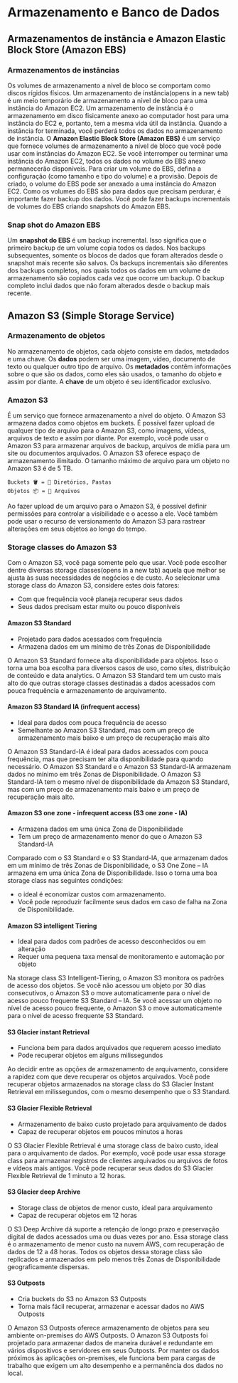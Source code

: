 # Armazenamento e Banco de Dados
## Armazenamentos de instância e Amazon Elastic Block Store (Amazon EBS)
### Armazenamentos de instâncias
Os volumes de armazenamento a nível de bloco se comportam como discos rígidos físicos.
Um armazenamento de instância(opens in a new tab) é um meio temporário de armazenamento a nível de bloco para uma instância do Amazon EC2.
Um armazenamento de instância é o armazenamento em disco fisicamente anexo ao computador host para uma instância do EC2 e, portanto, tem a mesma vida útil da instância. 
Quando a instância for terminada, você perderá todos os dados no armazenamento de instância.
O **Amazon Elastic Block Store (Amazon EBS)** é um serviço que fornece volumes de armazenamento a nível de bloco que você pode usar com instâncias do Amazon EC2. Se você interromper ou terminar uma instância do Amazon EC2, todos os dados no volume do EBS anexo permanecerão disponíveis.
Para criar um volume do EBS, defina a configuração (como tamanho e tipo do volume) e a provisão. Depois de criado, o volume do EBS pode ser anexado a uma instância do Amazon EC2.
Como os volumes do EBS são para dados que precisam perdurar, é importante fazer backup dos dados. Você pode fazer backups incrementais de volumes do EBS criando snapshots do Amazon EBS.

### Snap shot do Amazon EBS
Um **snapshot do EBS** é um backup incremental. Isso significa que o primeiro backup de um volume copia todos os dados. 
Nos backups subsequentes, somente os blocos de dados que foram alterados desde o snapshot mais recente são salvos. 
Os backups incrementais são diferentes dos backups completos, nos quais todos os dados em um volume de armazenamento são copiados cada vez que ocorre um backup.
O backup completo inclui dados que não foram alterados desde o backup mais recente.


## Amazon S3 (Simple Storage Service)
### Armazenamento de objetos
No armazenamento de objetos, cada objeto consiste em dados, metadados e uma chave.
Os **dados** podem ser uma imagem, vídeo, documento de texto ou qualquer outro tipo de arquivo. 
Os **metadados** contêm informações sobre o que são os dados, como eles são usados, o tamanho do objeto e assim por diante. 
A **chave** de um objeto é seu identificador exclusivo.

### Amazon S3
É um serviço que fornece armazenamento a nível do objeto. O Amazon S3 armazena dados como objetos em buckets.
É possível fazer upload de qualquer tipo de arquivo para o Amazon S3, como imagens, vídeos, arquivos de texto e assim por diante. 
Por exemplo, você pode usar o Amazon S3 para armazenar arquivos de backup, arquivos de mídia para um site ou documentos arquivados. 
O Amazon S3 oferece espaço de armazenamento ilimitado. O tamanho máximo de arquivo para um objeto no Amazon S3 é de 5 TB.

```
Buckets 🪣 = 📁 Diretórios, Pastas
Objetos 📦 = 📄 Arquivos
```

Ao fazer upload de um arquivo para o Amazon S3, é possível definir permissões para controlar a visibilidade e o acesso a ele. Você também pode usar o recurso de versionamento do Amazon S3 para rastrear alterações em seus objetos ao longo do tempo.

### Storage classes do Amazon S3
Com o Amazon S3, você paga somente pelo que usar. Você pode escolher dentre diversas storage classes(opens in a new tab) aquela que melhor se ajusta às suas necessidades de negócios e de custo. Ao selecionar uma storage class do Amazon S3, considere estes dois fatores:
- Com que frequência você planeja recuperar seus dados
- Seus dados precisam estar muito ou pouco disponíveis

#### Amazon S3 Standard
- Projetado para dados acessados com frequência
- Armazena dados em um mínimo de três Zonas de Disponibilidade
  
O Amazon S3 Standard fornece alta disponibilidade para objetos. Isso o torna uma boa escolha para diversos casos de uso, como sites, distribuição de conteúdo e data analytics. O Amazon S3 Standard tem um custo mais alto do que outras storage classes destinadas a dados acessados com pouca frequência e armazenamento de arquivamento.

#### Amazon S3 Standard IA (infrequent access)
- Ideal para dados com pouca frequência de acesso
- Semelhante ao Amazon S3 Standard, mas com um preço de armazenamento mais baixo e um preço de recuperação mais alto
  
O Amazon S3 Standard-IA é ideal para dados acessados com pouca frequência, mas que precisam ter alta disponibilidade para quando necessário. O Amazon S3 Standard e o Amazon S3 Standard-IA armazenam dados no mínimo em três Zonas de Disponibilidade. O Amazon S3 Standard-IA tem o mesmo nível de disponibilidade da Amazon S3 Standard, mas com um preço de armazenamento mais baixo e um preço de recuperação mais alto.


#### Amazon S3 one zone - infrequent access (S3 one zone - IA)
- Armazena dados em uma única Zona de Disponibilidade
- Tem um preço de armazenamento menor do que o Amazon S3 Standard-IA
  
Comparado com o S3 Standard e o S3 Standard-IA, que armazenam dados em um mínimo de três Zonas de Disponibilidade, o S3 One Zone – IA armazena em uma única Zona de Disponibilidade. Isso o torna uma boa storage class nas seguintes condições:

- o ideal é economizar custos com armazenamento.
- Você pode reproduzir facilmente seus dados em caso de falha na Zona de Disponibilidade.

#### Amazon S3 intelligent Tiering
- Ideal para dados com padrões de acesso desconhecidos ou em alteração
- Requer uma pequena taxa mensal de monitoramento e automação por objeto
  
Na storage class S3 Intelligent-Tiering, o Amazon S3 monitora os padrões de acesso dos objetos. Se você não acessou um objeto por 30 dias consecutivos, o Amazon S3 o move automaticamente para o nível de acesso pouco frequente S3 Standard – IA. Se você acessar um objeto no nível de acesso pouco frequente, o Amazon S3 o move automaticamente para o nível de acesso frequente S3 Standard.

#### S3 Glacier instant Retrieval
- Funciona bem para dados arquivados que requerem acesso imediato
- Pode recuperar objetos em alguns milissegundos

Ao decidir entre as opções de armazenamento de arquivamento, considere a rapidez com que deve recuperar os objetos arquivados. Você pode recuperar objetos armazenados na storage class do S3 Glacier Instant Retrieval em milissegundos, com o mesmo desempenho que o S3 Standard.

#### S3 Glacier Flexible Retrieval
- Armazenamento de baixo custo projetado para arquivamento de dados
- Capaz de recuperar objetos em poucos minutos a horas

O S3 Glacier Flexible Retrieval é uma storage class de baixo custo, ideal para o arquivamento de dados. Por exemplo, você pode usar essa storage class para armazenar registros de clientes arquivados ou arquivos de fotos e vídeos mais antigos. Você pode recuperar seus dados do S3 Glacier Flexible Retrieval de 1 minuto a 12 horas.

#### S3 Glacier deep Archive
- Storage class de objetos de menor custo, ideal para arquivamento
- Capaz de recuperar objetos em 12 horas

O S3 Deep Archive dá suporte a retenção de longo prazo e preservação digital de dados acessados uma ou duas vezes por ano. Essa storage class é o armazenamento de menor custo na nuvem AWS, com recuperação de dados de 12 a 48 horas. Todos os objetos dessa storage class são replicados e armazenados em pelo menos três Zonas de Disponibilidade geograficamente dispersas.

#### S3 Outposts
- Cria buckets do S3 no Amazon S3 Outposts
- Torna mais fácil recuperar, armazenar e acessar dados no AWS Outposts

O Amazon S3 Outposts oferece armazenamento de objetos para seu ambiente on-premises do AWS Outposts. O Amazon S3 Outposts foi projetado para armazenar dados de maneira durável e redundante em vários dispositivos e servidores em seus Outposts. Por manter os dados próximos às aplicações on-premises, ele funciona bem para cargas de trabalho que exigem um alto desempenho e a permanência dos dados no local.

